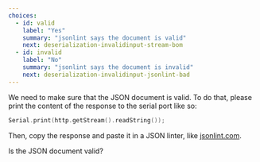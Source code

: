 ```yaml
---
choices:
  - id: valid
    label: "Yes"
    summary: "jsonlint says the document is valid"
    next: deserialization-invalidinput-stream-bom
  - id: invalid
    label: "No"
    summary: "jsonlint says the document is invalid"
    next: deserialization-invalidinput-jsonlint-bad
---
```


We need to make sure that the JSON document is valid.
To do that, please print the content of the response to the serial port like so:

```c++
Serial.print(http.getStream().readString());
```

Then, copy the response and paste it in a JSON linter, like [jsonlint.com](https://jsonlint.com/).

Is the JSON document valid?